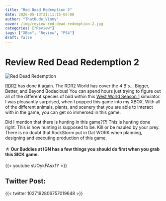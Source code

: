 ```yaml
---
title: "Red Dead Redemption 2"
date: 2020-05-13T21:11:15-05:00
author: "ThatDude_Vinny"
cover: /img/review-red-dead-redemption-2.jpg
categories: ["Review"]
tags: ["XBox", "Review", "PS4"]
draft: false
---
```

# Review Red Dead Redemption 2



<!--more-->
![Red Dead Redemption](/img/review-red-dead-redemption-2.jpg)

[RDR2][1] has done it again. The RDR2 World has cover the 4 B's... Bigger, Better, and Beyond Bodacious! You can spend hours just trying to figure out all of the different species of bird within this [West World Season 1][2] simulator. I was pleasantly surprised, when I popped this game into my XBOX. With all of the different animals, plants, and scenery that you are able to interact with in the game, you can get so immersed in this game. 

Did I mention that there is hunting in this game?!?! This is hunting done right. This is how hunting is supposed to be. Kill or be mauled by your prey.  There is no doubt that RockStorm put in Dat WORK when planning, designing and executing production of this game.

#### ☆ Our Buddies at IGN has a few things you should do first when you grab this SICK game.
{{< youtube sUOykFAsx1Y >}}

## Twitter Post:
{{< twitter 1027192806757019648 >}}


[1]:https://www.rockstargames.com/reddeadredemption2/
[2]:https://en.wikipedia.org/wiki/Westworld_(TV_series)
